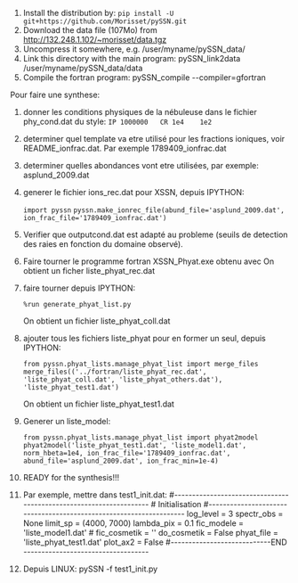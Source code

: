 1. Install the distribution by: `pip install -U git+https://github.com/Morisset/pySSN.git`
1. Download the data file (107Mo) from http://132.248.1.102/~morisset/data.tgz
1. Uncompress it somewhere, e.g. /user/myname/pySSN_data/
1. Link this directory with the main program: pySSN_link2data /user/myname/pySSN_data/data
1. Compile the fortran program: pySSN_compile --compiler=gfortran

Pour faire une synthese:

1. donner les conditions physiques de la nébuleuse dans le fichier phy_cond.dat du style:
    `IP 1000000   CR 1e4    1e2`

1. determiner quel template va etre utilisé pour les fractions ioniques, voir README_ionfrac.dat.
    Par exemple 1789409_ionfrac.dat

1. determiner quelles abondances vont etre utilisées, par exemple: asplund_2009.dat

1. generer le fichier ions_rec.dat pour XSSN, depuis IPYTHON:

    `import pyssn`
    `pyssn.make_ionrec_file(abund_file='asplund_2009.dat', ion_frac_file='1789409_ionfrac.dat')`

1. Verifier que outputcond.dat est adapté au probleme (seuils de detection des raies en fonction du domaine observé).

1. Faire tourner le programme fortran XSSN_Phyat.exe obtenu avec 
    On obtient un ficher liste_phyat_rec.dat

1. faire tourner depuis IPYTHON:

    `%run generate_phyat_list.py`

    On obtient un fichier liste_phyat_coll.dat

1. ajouter tous les fichiers liste_phyat pour en former un seul, depuis IPYTHON:

    `from pyssn.phyat_lists.manage_phyat_list import merge_files`
    `merge_files(('../fortran/liste_phyat_rec.dat', 'liste_phyat_coll.dat', 'liste_phyat_others.dat'), 'liste_phyat_test1.dat')`

    On obtient un fichier liste_phyat_test1.dat

1. Generer un liste_model:

    `from pyssn.phyat_lists.manage_phyat_list import phyat2model`
    `phyat2model('liste_phyat_test1.dat', 'liste_model1.dat', norm_hbeta=1e4, ion_frac_file='1789409_ionfrac.dat', abund_file='asplund_2009.dat', ion_frac_min=1e-4)`

1. READY for the synthesis!!!

1. Par exemple, mettre dans test1_init.dat:
		#-------------------------------------------------------------------
		#   Initialisation
		#-------------------------------------------------------------------
		log_level = 3
		spectr_obs = None
		limit_sp = (4000, 7000)
		lambda_pix = 0.1 
		fic_modele = 'liste_model1.dat' #
		fic_cosmetik = ''
		do_cosmetik = False
		phyat_file = 'liste_phyat_test1.dat'
		plot_ax2 = False
		#----------------------------END -----------------------------------

1. Depuis LINUX: 
	pySSN -f test1_init.py


